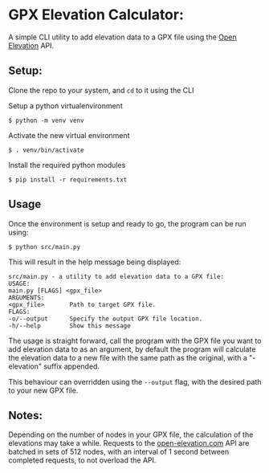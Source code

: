 GPX Elevation Calculator:
===

A simple CLI utility to add elevation data to a GPX file using the [Open Elevation](open-elevation.com) API.

## Setup:

Clone the repo to your system, and `cd` to it using the CLI

Setup a python virtualenvironment

```console
$ python -m venv venv
```

Activate the new virtual environment

```console
$ . venv/bin/activate
```

Install the required python modules

```console
$ pip install -r requirements.txt
```

## Usage

Once the environment is setup and ready to go, the program can be run using:

```console
$ python src/main.py
```

This will result in the help message being displayed:

```console
src/main.py - a utility to add elevation data to a GPX file:
USAGE:
main.py [FLAGS] <gpx_file>
ARGUMENTS:
<gpx_file>       Path to target GPX file.
FLAGS:
-o/--output      Specify the output GPX file location.
-h/--help        Show this message
```

The usage is straight forward, call the program with the GPX file you want to add elevation data to as an argument, by default the program will calculate the elevation data to a new file with the same path as the original, with a "-elevation" suffix appended.

This behaviour can overridden using the `--output` flag, with the desired path to your new GPX file.

## Notes:

Depending on the number of nodes in your GPX file, the calculation of the elevations may take a while. Requests to the [open-elevation.com](open-elevation.com) API are batched in sets of 512 nodes, with an interval of 1 second between completed requests, to not overload the API.